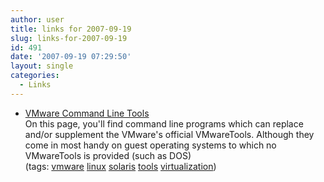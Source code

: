 ```yaml
---
author: user
title: links for 2007-09-19
slug: links-for-2007-09-19
id: 491
date: '2007-09-19 07:29:50'
layout: single
categories:
  - Links
---
```


*   [VMware Command Line Tools](http://chitchat.at.infoseek.co.jp/vmware/vmtools.html)  
    On this page, you'll find command line programs which can replace and/or supplement the VMware's official VMwareTools. Although they come in most handy on guest operating systems to which no VMwareTools is provided (such as DOS)  
    (tags: [vmware](http://del.icio.us/superpat/vmware) [linux](http://del.icio.us/superpat/linux) [solaris](http://del.icio.us/superpat/solaris) [tools](http://del.icio.us/superpat/tools) [virtualization](http://del.icio.us/superpat/virtualization))  
